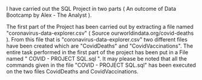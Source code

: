 I have carried out the SQL Project in two parts ( An outcome of Data Bootcamp by Alex - The Analyst ).


The first part of the Project has been carried out by extracting a file named "coronavirus-data-explorer.csv" ( Source ourworldindata.org/covid-deaths ).
From this file that is "coronavirus-data-explorer.csv" two different files have been created which are "CovidDeaths" and "CovidVaccinations".
The entire task performed in the first part of the project has been put in a File named " COVID - PROJECT SQL.sql ".
It may please be noted that all the commands given in the file "COVID - PROJECT SQL.sql" has been executed on the two files CovidDeaths and CovidVaccinations.

